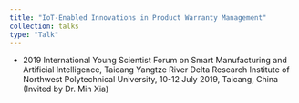 ```yaml
---
title: "IoT-Enabled Innovations in Product Warranty Management"
collection: talks
type: "Talk"
---
```

<ul>
  <li>2019 International Young Scientist Forum on Smart Manufacturing and Artificial Intelligence, Taicang Yangtze River Delta Research Institute of Northwest Polytechnical University, 10-12 July 2019, Taicang, China (Invited by Dr. Min Xia)</li>
</ul>
